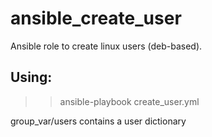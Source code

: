 # ansible_create_user
Ansible role to create linux users (deb-based).
## Using:
>> ansible-playbook create_user.yml

group_var/users contains a user dictionary
